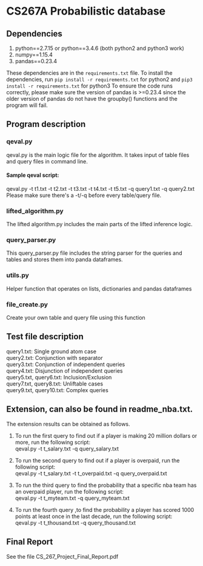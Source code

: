 # CS267A Probabilistic database

## Dependencies
1. python==2.7.15 or python==3.4.6 (both python2 and python3 work)
2. numpy==1.15.4
3. pandas==0.23.4

These dependencies are in the `requirements.txt` file.
To install the dependencies, run
`pip install -r requirements.txt` for python2 and `pip3 install -r requirements.txt` for python3
To ensure the code runs correctly, please make sure the version of pandas is  >=0.23.4 since the older version of pandas do not have the groupby() functions and the program will fail.

## Program description
### qeval.py
qeval.py is the main logic file for the algorithm. It takes input of table files and query files in command line.

#### Sample qeval script:
qeval.py -t t1.txt -t t2.txt -t t3.txt -t t4.txt -t t5.txt -q query1.txt -q query2.txt
Please make sure there's a -t/-q before every table/query file.

### lifted_algorithm.py
The lifted algorithm.py includes the main parts of the lifted inference logic.

###  query_parser.py
This query_parser.py file includes the string parser for the queries and tables and stores them into panda dataframes.

###  utils.py
Helper function that operates on lists, dictionaries and pandas dataframes

###  file_create.py
Create your own table and query file using this function

## Test file description

query1.txt: Single ground atom case <br />
query2.txt: Conjunction with separator <br />
query3.txt: Conjunction of independent queries <br />
query4.txt: Disjunction of independent queries <br />
query5.txt, query6.txt: Inclusion/Exclusion <br />
query7.txt, query8.txt: Unliftable cases <br />
query9.txt, query10.txt: Complex queries <br />

## Extension, can also be found in readme_nba.txt.
The extension results can be obtained as follows.

1. To run the first query to find out if a player is making 20 million dollars or more, run the following script: <br/>
qeval.py -t t_salary.txt -q query_salary.txt


2. To run the second query to find out if a player is overpaid, run the following script: <br />
qeval.py -t  t_salary.txt   -t t_overpaid.txt -q query_overpaid.txt

3. To run the third query to find the probability that a specific nba team has an overpaid player, run the following script:<br />
qeval.py -t t_myteam.txt -q query_myteam.txt


4. To run the fourth query ,to find the probability a player has scored 1000 points at least once in the last decade, run the following script:<br />
qeval.py -t t_thousand.txt -q query_thousand.txt

## Final Report
See the file CS_267_Project_Final_Report.pdf
